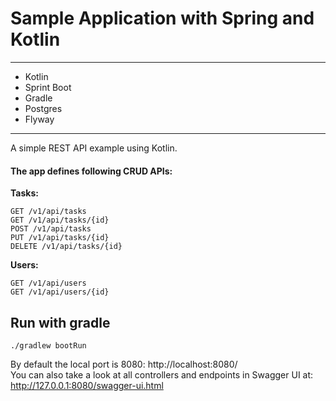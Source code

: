 # Sample Application with Spring and Kotlin
____
- Kotlin
- Sprint Boot
- Gradle
- Postgres
- Flyway
____

A simple REST API example using Kotlin.<br/>
#### The app defines following CRUD APIs:<br/>

**Tasks:**
```
GET /v1/api/tasks 
GET /v1/api/tasks/{id}
POST /v1/api/tasks
PUT /v1/api/tasks/{id}
DELETE /v1/api/tasks/{id}
```

**Users:**
```
GET /v1/api/users 
GET /v1/api/users/{id}
```


## Run with gradle
```./gradlew bootRun```<br/>

By default the local port is 8080: http://localhost:8080/<br/>
You can also take a look at all controllers and endpoints in Swagger UI at:
http://127.0.0.1:8080/swagger-ui.html
